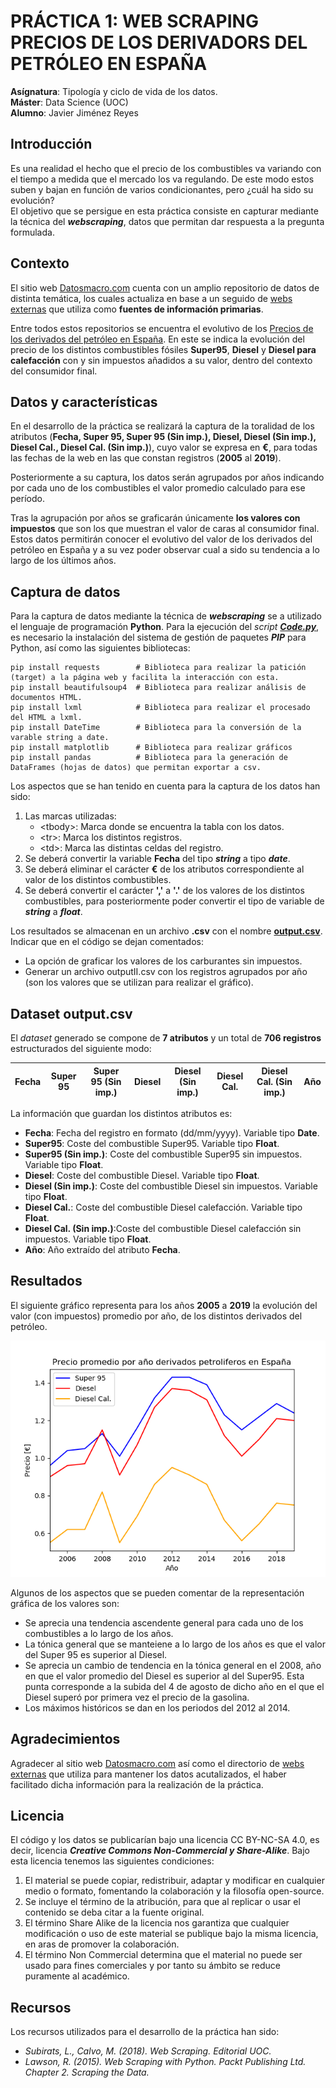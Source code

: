 # PRÁCTICA 1: WEB SCRAPING PRECIOS DE LOS DERIVADORS DEL PETRÓLEO EN ESPAÑA 
**Asígnatura**: Tipología y ciclo de vida de los datos.  
**Máster**: Data Science (UOC)  
**Alumno**: Javier Jiménez Reyes  

## Introducción  
Es una realidad el hecho que el precio de los combustibles va variando con el tiempo a medida que el mercado los va regulando. De este modo estos suben y bajan en función de varios condicionantes, pero ¿cuál ha sido su evolución?  
El objetivo que se persigue en esta práctica consiste en capturar mediante la técnica del **_webscraping_**, datos que permitan dar respuesta a la pregunta formulada.

## Contexto
El sitio web [Datosmacro.com](https://datosmacro.expansion.com/) cuenta con un amplio repositorio de datos de distinta temática, los cuales actualiza en base a un seguido de [webs externas](https://datosmacro.expansion.com/legal/fuentes) que utiliza como **fuentes de información primarias**. 

Entre todos estos repositorios se encuentra el evolutivo de los [Precios de los derivados del petróleo en España](https://datosmacro.expansion.com/energia/precios-gasolina-diesel-calefaccion/espana). En este se indica la evolución del precio de los distintos combustibles fósiles **Super95**, **Diesel** y **Diesel para calefacción** con y sin impuestos añadidos a su valor, dentro del contexto del consumidor final.

## Datos y características
En el desarrollo de la práctica se realizará la captura de la toralidad de los atributos (**Fecha, Super 95, Super 95 (Sin imp.), Diesel, Diesel (Sin imp.), Diesel Cal., Diesel Cal. (Sin imp.)**), cuyo valor se expresa en **€**, para todas las fechas de la web en las que constan registros (**2005** al **2019**).

Posteriormente a su captura, los datos serán agrupados por años indicando por cada uno de los combustibles el valor promedio calculado para ese período. 

Tras la agrupación por años se graficarán únicamente **los valores con impuestos** que son los que muestran el valor de caras al consumidor final. Estos datos permitirán conocer el evolutivo del valor de los derivados del petróleo en España y a su vez poder observar cual a sido su tendencia a lo largo de los últimos años.

## Captura de datos 
Para la captura de datos mediante la técnica de **_webscraping_** se a utilizado el lenguaje de programación **Python**. Para la ejecución del *script* [**_Code.py_**](https://github.com/JJReyes91/WebScraping_PR1/blob/master/Code.py), es necesario la instalación del sistema de gestión de paquetes **_PIP_** para Python, así como las siguientes bibliotecas:  
```
pip install requests        # Biblioteca para realizar la patición (target) a la página web y facilita la interacción con esta.
pip install beautifulsoup4  # Biblioteca para realizar análisis de documentos HTML.
pip install lxml            # Biblioteca para realizar el procesado del HTML a lxml.
pip install DateTime        # Biblioteca para la conversión de la varable string a date.
pip install matplotlib      # Biblioteca para realizar gráficos
pip install pandas          # Biblioteca para la generación de DataFrames (hojas de datos) que permitan exportar a csv.
```
Los aspectos que se han tenido en cuenta para la captura de los datos han sido:

1. Las marcas utilizadas: 
   -  \<tbody>\: Marca donde se encuentra la tabla con los datos.
   -  \<tr>\: Marca los distintos registros.
   -  \<td>\: Marca las distintas celdas del registro.
2. Se deberá convertir la variable **Fecha** del tipo **_string_** a tipo **_date_**.
3. Se deberá eliminar el carácter **€** de los atributos correspondiente al valor de los distintos combustibles. 
4. Se deberá convertir el carácter **','** a **'.'** de los valores de los distintos combustibles, para posteriormente poder convertir      el tipo de variable de **_string_** a **_float_**.

Los resultados se almacenan en un archivo **.csv** con el nombre [**output.csv**](https://github.com/JJReyes91/WebScraping_PR1/blob/master/outup.csv).
Indicar que en el código se dejan comentados:
- La opción de graficar los valores de los carburantes sin impuestos.
- Generar un archivo outputII.csv con los registros agrupados por año (son los valores que se utilizan para realizar el gráfico). 

## Dataset output.csv
El *dataset* generado se compone de **7 atributos** y un total de **706 registros** estructurados del siguiente modo:

| Fecha    | Super 95  | Super 95 (Sin imp.) | Diesel      | Diesel (Sin imp.) | Diesel Cal. |  Diesel Cal. (Sin imp.)| Año     |
| -------- | --------- | ------------------- | ----------- | ----------------- | ----------- | ---------------------- | ------- |

La información que guardan los distintos atributos es:

- **Fecha**: Fecha del registro en formato (dd/mm/yyyy). Variable tipo **Date**.
- **Super95**: Coste del combustible Super95. Variable tipo **Float**.
- **Super95 (Sin imp.)**: Coste del combustible Super95 sin impuestos. Variable tipo **Float**.
- **Diesel**: Coste del combustible Diesel. Variable tipo **Float**.
- **Diesel (Sin imp.)**: Coste del combustible Diesel sin impuestos. Variable tipo **Float**.
- **Diesel Cal.**: Coste del combustible Diesel calefacción. Variable tipo **Float**.
- **Diesel Cal. (Sin imp.)**:Coste del combustible Diesel calefacción sin impuestos. Variable tipo **Float**.
- **Año**: Año extraído del atributo **Fecha**.

## Resultados
El siguiente gráfico representa para los años **2005** a **2019** la evolución del valor (con impuestos) promedio por año, de los distintos derivados del petróleo. 

![Image description](https://github.com/JJReyes91/WebScraping_PR1/blob/master/Gr%C3%A1fico%20resultado.png)

Algunos de los aspectos que se pueden comentar de la representación gráfica de los valores son: 
- Se aprecia una tendencia ascendente general para cada uno de los combustibles a lo largo de los años.
- La tónica general que se manteiene a lo largo de los años es que el valor del Super 95 es superior al Diesel. 
- Se aprecia un cambio de tendencia en la tónica general en el 2008, año en que el valor promedio del Diesel es superior al del Super95.   Esta punta corresponde a la subida del 4 de agosto de dicho año en el que el Diesel superó por primera vez el precio de la gasolina.
- Los máximos históricos se dan en los periodos del 2012 al 2014. 

## Agradecimientos
Agradecer al sitio web [Datosmacro.com](https://datosmacro.expansion.com/) así como el directorio de [webs externas](https://datosmacro.expansion.com/legal/fuentes) que utiliza para mantener los datos acutalizados, el haber facilitado dicha información para la realización de la práctica. 

## Licencia
El código y los datos se publicarían bajo una licencia CC BY-NC-SA 4.0, es decir, licencia **_Creative Commons Non-Commercial y Share-Alike_**. Bajo esta licencia tenemos las siguientes condiciones:
1. El material se puede copiar, redistribuir, adaptar y modificar en cualquier medio o formato, fomentando la colaboración y la filosofía open-source.
2. Se incluye el término de la atribución, para que al replicar o usar el contenido se deba citar a la fuente original.
3. El término Share Alike de la licencia nos garantiza que cualquier modificación o uso
de este material se publique bajo la misma licencia, en aras de promover la colaboración.
4. El término Non Commercial determina que el material no puede ser usado para fines comerciales y por tanto su ámbito se reduce puramente al académico.

## Recursos
Los recursos utilizados para el desarrollo de la práctica han sido: 
- *Subirats, L., Calvo, M. (2018). Web Scraping. Editorial UOC.*
- *Lawson, R. (2015). Web Scraping with Python. Packt Publishing Ltd. Chapter 2. Scraping the Data.*
